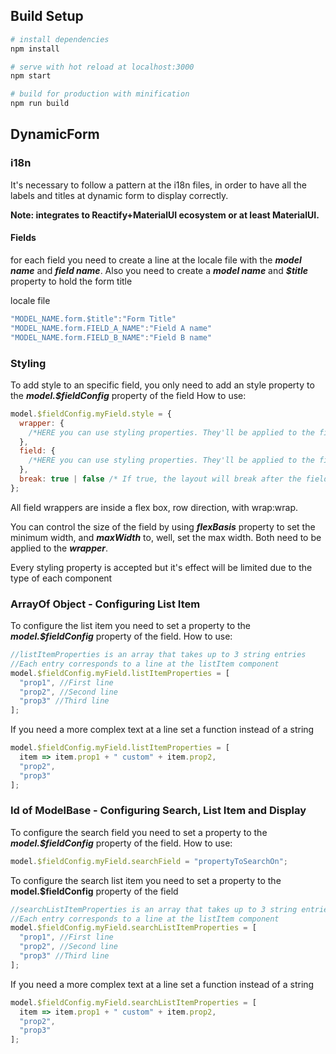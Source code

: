 ## Build Setup

```bash
# install dependencies
npm install

# serve with hot reload at localhost:3000
npm start

# build for production with minification
npm run build
```

## DynamicForm

### i18n

It's necessary to follow a pattern at the i18n files, in order to have all the labels and titles at dynamic form to display correctly.

**Note: integrates to Reactify+MaterialUI ecosystem or at least MaterialUI.**

#### Fields

for each field you need to create a line at the locale file with the **_model name_** and **_field name_**. Also you need to create a **_model name_** and **_\$title_** property to hold the form title

locale file

```js
"MODEL_NAME.form.$title":"Form Title"
"MODEL_NAME.form.FIELD_A_NAME":"Field A name"
"MODEL_NAME.form.FIELD_B_NAME":"Field B name"
```

### Styling

To add style to an specific field, you only need to add an style property to the **_model.\$fieldConfig_** property of the field How to use:

```js
model.$fieldConfig.myField.style = {
  wrapper: {
    /*HERE you can use styling properties. They'll be applied to the field wrapper*/
  },
  field: {
    /*HERE you can use styling properties. They'll be applied to the field itself */
  },
  break: true | false /* If true, the layout will break after the field. */
};
```

All field wrappers are inside a flex box, row direction, with wrap:wrap.

You can control the size of the field by using **_flexBasis_** property to set the minimum width, and **_maxWidth_** to, well, set the max width. Both need to be applied to the **_wrapper_**.

Every styling property is accepted but it's effect will be limited due to the type of each component

### ArrayOf Object - Configuring List Item

To configure the list item you need to set a property to the **_model.\$fieldConfig_** property of the field. How to use:

```js
//listItemProperties is an array that takes up to 3 string entries
//Each entry corresponds to a line at the listItem component
model.$fieldConfig.myField.listItemProperties = [
  "prop1", //First line
  "prop2", //Second line
  "prop3" //Third line
];
```

If you need a more complex text at a line set a function instead of a string

```js
model.$fieldConfig.myField.listItemProperties = [
  item => item.prop1 + " custom" + item.prop2,
  "prop2",
  "prop3"
];
```

### Id of ModelBase - Configuring Search, List Item and Display

To configure the search field you need to set a property to the **_model.\$fieldConfig_** property of the field. How to use:

```js
model.$fieldConfig.myField.searchField = "propertyToSearchOn";
```

To configure the search list item you need to set a property to the **model.\$fieldConfig** property of the field

```js
//searchListItemProperties is an array that takes up to 3 string entries
//Each entry corresponds to a line at the listItem component
model.$fieldConfig.myField.searchListItemProperties = [
  "prop1", //First line
  "prop2", //Second line
  "prop3" //Third line
];
```

If you need a more complex text at a line set a function instead of a string

```js
model.$fieldConfig.myField.searchListItemProperties = [
  item => item.prop1 + " custom" + item.prop2,
  "prop2",
  "prop3"
];
```

